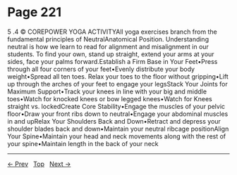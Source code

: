 # Page 221

5 .4 © COREPOWER YOGA ACTIVITYAll yoga exercises branch from the fundamental principles of NeutralAnatomical Position. Understanding neutral is how we learn to read for alignment and misalignment in our students. To find your own, stand up straight, extend your arms at your sides, face your palms forward.Establish a Firm Base in Your Feet•Press through all four corners of your feet•Evenly distribute your body weight•Spread all ten toes. Relax your toes to the floor without gripping•Lift up through the arches of your feet to engage your legsStack Your Joints for Maximum Support•Track your knees in line with your big and middle toes•Watch for knocked knees or bow legged knees•Watch for Knees straight vs. lockedCreate Core Stability•Engage the muscles of your pelvic floor•Draw your front ribs down to neutral•Engage your abdominal muscles in and upRelax Your Shoulders Back and Down•Retract and depress your shoulder blades back and down•Maintain your neutral ribcage positionAlign Your Spine•Maintain your head and neck movements along with the rest of your spine•Maintain length in the back of your neck


---
[← Prev](/pages/page-220.md) &nbsp; [Top](/index.md) &nbsp; [Next →](/pages/page-222.md)
